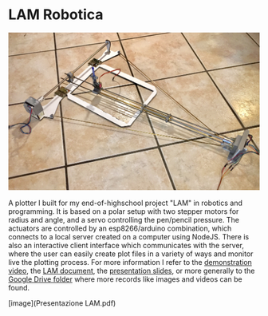 # LAM Robotica

![](LAM/Records/foto%20componenti/Main.JPG)

A plotter I built for my end-of-highschool project "LAM" in robotics and programming. It is based on a polar setup with two stepper motors for radius and angle, and a servo controlling the pen/pencil pressure. The actuators are controlled by an esp8266/arduino combination, which connects to a local server created on a computer using NodeJS. There is also an interactive client interface which communicates with the server, where the user can easily create plot files in a variety of ways and monitor live the plotting process. For more information I refer to the [demonstration video](https://youtu.be/YZUVihPjlJg), the [LAM document](https://docs.google.com/document/d/1yufAzvm-YmBF5FJW-CDQHOr3H1Efvr5cywDJvZXltzI/edit?usp=sharing), the [presentation slides](https://docs.google.com/presentation/d/1ybNW9f366qOdg-vAGhiV8jnD6vP20Fr81bRC0PI2Oig/edit?usp=sharing), or more generally to the [Google Drive folder](https://drive.google.com/drive/folders/1wct3qKXmZ5XBtKPVcveJ319wTMBxPO_R?usp=share_link) where more records like images and videos can be found.

[image](Presentazione LAM.pdf)
